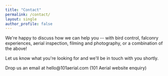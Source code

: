 ```yaml
---
title: "Contact"
permalink: /contact/
layout: single
author_profile: false
---
```


We're happy to discuss how we can help you -- with bird control, falconry experiences, aerial inspection, filming and photography, or a combination of the above!

Let us know what you're looking for and we'll be in touch with you shortly.

<script type="text/javascript" src="/CHANGE/PATH/TO/spamspan.js"></script>

Drop us an email at <span class="spamspan"><span class="u">hello</span>@<span class="d">101aerial.com</span> (<span class="subject">101 Aerial website enquiry</span>)</span>
